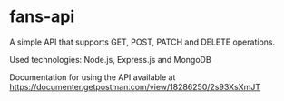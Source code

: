 # fans-api

A simple API that supports GET, POST, PATCH and DELETE operations.

Used technologies: Node.js, Express.js and MongoDB

Documentation for using the API available at https://documenter.getpostman.com/view/18286250/2s93XsXmJT
